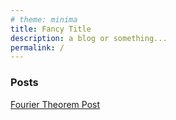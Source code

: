 ```yaml
---
# theme: minima
title: Fancy Title
description: a blog or something...
permalink: /
---
```


### Posts
[Fourier Theorem Post](./fourier_theorem_page/fourier_theorem.md)